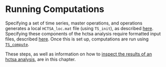 # Running Computations
<!--{#sec:calculating}-->

Specifying a set of time series, master operations, and operations generates a local `HCTSA_loc.mat` file (using `TS_init`), as described [here](within_matlab.md).
Specifying these components of the hctsa analysis require formatted input files, described [here](input_files.md).
Once this is set up, computations are run using [`TS_compute`](running_computations.md).

These steps, as well as information on how to [inspect the results of an hctsa analysis](dealing_with_errors.md), are in this chapter.